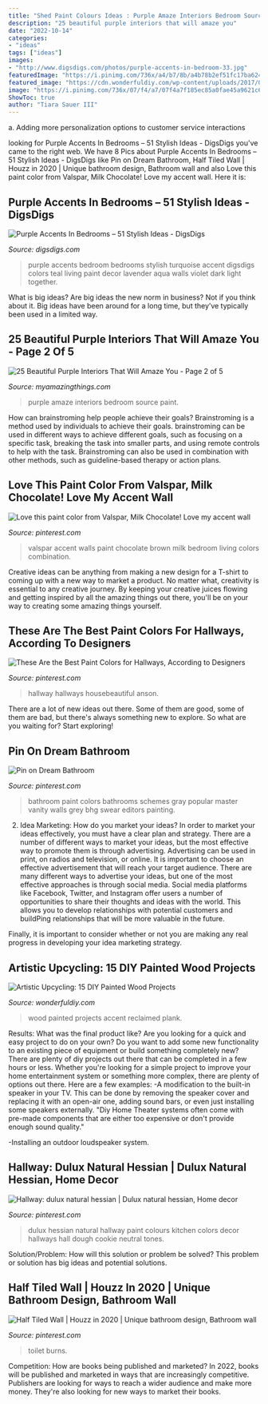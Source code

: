 ```yaml
---
title: "Shed Paint Colours Ideas : Purple Amaze Interiors Bedroom Source Paint"
description: "25 beautiful purple interiors that will amaze you"
date: "2022-10-14"
categories:
- "ideas"
tags: ["ideas"]
images:
- "http://www.digsdigs.com/photos/purple-accents-in-bedroom-33.jpg"
featuredImage: "https://i.pinimg.com/736x/a4/b7/8b/a4b78b2ef51fc17ba624ebd3209586fc.jpg"
featured_image: "https://cdn.wonderfuldiy.com/wp-content/uploads/2017/07/Reclaimed-wood-plank-accent-wall.jpg"
image: "https://i.pinimg.com/736x/07/f4/a7/07f4a7f185ec85a0fae45a9621c6e8bb--valspar-accent-walls.jpg"
ShowToc: true
author: "Tiara Sauer III"
---
```



a. Adding more personalization options to customer service interactions 

	

		
looking for Purple Accents In Bedrooms – 51 Stylish Ideas - DigsDigs you've came to the right web. We have 8 Pics about Purple Accents In Bedrooms – 51 Stylish Ideas - DigsDigs like Pin on Dream Bathroom, Half Tiled Wall | Houzz in 2020 | Unique bathroom design, Bathroom wall and also Love this paint color from Valspar, Milk Chocolate! Love my accent wall. Here it is:
		
    
## Purple Accents In Bedrooms – 51 Stylish Ideas - DigsDigs

<img loading=lazy src="http://www.digsdigs.com/photos/purple-accents-in-bedroom-33.jpg" onerror="this.onerror=null;this.src='https://tse2.mm.bing.net/th?id=OIP.qucqplklrpDnLlzOZBuZ1gHaH2&amp;pid=15.1';" alt="Purple Accents In Bedrooms – 51 Stylish Ideas - DigsDigs">

_Source: digsdigs.com_

>purple accents bedroom bedrooms stylish turquoise accent digsdigs colors teal living paint decor lavender aqua walls violet dark light together. 

	

What is big ideas?
Are big ideas the new norm in business? Not if you think about it. Big ideas have been around for a long time, but they’ve typically been used in a limited way.

    
## 25 Beautiful Purple Interiors That Will Amaze You - Page 2 Of 5

<img loading=lazy src="http://myamazingthings.com/wp-content/uploads/2016/12/purple-bedroom-paint-resized.jpg" onerror="this.onerror=null;this.src='https://tse4.mm.bing.net/th?id=OIP.s643ERPV0KEuAaA1LhxftQHaF6&amp;pid=15.1';" alt="25 Beautiful Purple Interiors That Will Amaze You - Page 2 of 5">

_Source: myamazingthings.com_

>purple amaze interiors bedroom source paint. 

	

How can brainstroming help people achieve their goals?
Brainstroming is a method used by individuals to achieve their goals. brainstroming can be used in different ways to achieve different goals, such as focusing on a specific task, breaking the task into smaller parts, and using remote controls to help with the task. Brainstroming can also be used in combination with other methods, such as guideline-based therapy or action plans.

    
## Love This Paint Color From Valspar, Milk Chocolate! Love My Accent Wall

<img loading=lazy src="https://i.pinimg.com/736x/07/f4/a7/07f4a7f185ec85a0fae45a9621c6e8bb--valspar-accent-walls.jpg" onerror="this.onerror=null;this.src='https://tse2.mm.bing.net/th?id=OIP.HqofHytKJNddXbYk6gE9EQHaJ6&amp;pid=15.1';" alt="Love this paint color from Valspar, Milk Chocolate! Love my accent wall">

_Source: pinterest.com_

>valspar accent walls paint chocolate brown milk bedroom living colors combination. 

	

Creative ideas can be anything from making a new design for a T-shirt to coming up with a new way to market a product. No matter what, creativity is essential to any creative journey. By keeping your creative juices flowing and getting inspired by all the amazing things out there, you'll be on your way to creating some amazing things yourself.

    
## These Are The Best Paint Colors For Hallways, According To Designers

<img loading=lazy src="https://i.pinimg.com/736x/0a/3e/ef/0a3eef6e8dd42914bb8a636d31ab6b2b.jpg" onerror="this.onerror=null;this.src='https://tse4.mm.bing.net/th?id=OIP.rbLiNtd4WQBixDSt8Dd_ggHaLF&amp;pid=15.1';" alt="These Are the Best Paint Colors for Hallways, According to Designers">

_Source: pinterest.com_

>hallway hallways housebeautiful anson. 

	

There are a lot of new ideas out there. Some of them are good, some of them are bad, but there's always something new to explore. So what are you waiting for? Start exploring!

    
## Pin On Dream Bathroom

<img loading=lazy src="https://i.pinimg.com/736x/88/27/72/882772c25cbf0b2f2d95850306b4ea48.jpg" onerror="this.onerror=null;this.src='https://tse2.mm.bing.net/th?id=OIP.oLkM8z-b9TWljrVMgHb5YgHaLH&amp;pid=15.1';" alt="Pin on Dream Bathroom">

_Source: pinterest.com_

>bathroom paint colors bathrooms schemes gray popular master vanity walls grey bhg swear editors painting. 

	

2. Idea Marketing: How do you market your ideas?
In order to market your ideas effectively, you must have a clear plan and strategy. There are a number of different ways to market your ideas, but the most effective way to promote them is through advertising. Advertising can be used in print, on radios and television, or online. It is important to choose an effective advertisement that will reach your target audience.
There are many different ways to advertise your ideas, but one of the most effective approaches is through social media. Social media platforms like Facebook, Twitter, and Instagram offer users a number of opportunities to share their thoughts and ideas with the world. This allows you to develop relationships with potential customers and buildPing relationships that will be more valuable in the future.

Finally, it is important to consider whether or not you are making any real progress in developing your idea marketing strategy.

    
## Artistic Upcycling: 15 DIY Painted Wood Projects

<img loading=lazy src="https://cdn.wonderfuldiy.com/wp-content/uploads/2017/07/Reclaimed-wood-plank-accent-wall.jpg" onerror="this.onerror=null;this.src='https://tse2.mm.bing.net/th?id=OIP.DVOWpLfQaeZPwjDsTBuW0QHaHY&amp;pid=15.1';" alt="Artistic Upcycling: 15 DIY Painted Wood Projects">

_Source: wonderfuldiy.com_

>wood painted projects accent reclaimed plank. 

	

Results: What was the final product like?
Are you looking for a quick and easy project to do on your own? Do you want to add some new functionality to an existing piece of equipment or build something completely new? There are plenty of diy projects out there that can be completed in a few hours or less. Whether you're looking for a simple project to improve your home entertainment system or something more complex, there are plenty of options out there. Here are a few examples: 
-A modification to the built-in speaker in your TV. This can be done by removing the speaker cover and replacing it with an open-air one, adding sound bars, or even just installing some speakers externally.
"Diy Home Theater systems often come with pre-made components that are either too expensive or don't provide enough sound quality."

-Installing an outdoor loudspeaker system.

    
## Hallway: Dulux Natural Hessian | Dulux Natural Hessian, Home Decor

<img loading=lazy src="https://i.pinimg.com/736x/8b/8c/a4/8b8ca45b8e8bf5f6d8fa5fb520fe505f--dulux-natural-hessian-hallway-paint.jpg" onerror="this.onerror=null;this.src='https://tse4.mm.bing.net/th?id=OIP.XvirxtGQ470cxw_PyEmipwHaJ3&amp;pid=15.1';" alt="Hallway: dulux natural hessian | Dulux natural hessian, Home decor">

_Source: pinterest.com_

>dulux hessian natural hallway paint colours kitchen colors decor hallways hall dough cookie neutral tones. 

	

Solution/Problem: How will this solution or problem be solved?
This problem or solution has big ideas and potential solutions.

    
## Half Tiled Wall | Houzz In 2020 | Unique Bathroom Design, Bathroom Wall

<img loading=lazy src="https://i.pinimg.com/736x/a4/b7/8b/a4b78b2ef51fc17ba624ebd3209586fc.jpg" onerror="this.onerror=null;this.src='https://tse3.mm.bing.net/th?id=OIP.d1oy31w-DgSEPE0k_TBBgQHaLH&amp;pid=15.1';" alt="Half Tiled Wall | Houzz in 2020 | Unique bathroom design, Bathroom wall">

_Source: pinterest.com_

>toilet burns. 

	

Competition: How are books being published and marketed?
In 2022, books will be published and marketed in ways that are increasingly competitive. Publishers are looking for ways to reach a wider audience and make more money. They're also looking for new ways to market their books.

